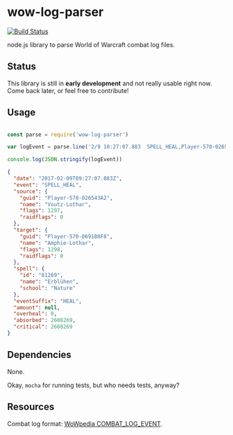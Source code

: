 # wow-log-parser
[![Build Status](https://travis-ci.org/JanKoppe/wow-log-parser.svg?branch=master)](https://travis-ci.org/JanKoppe/wow-log-parser)

node.js library to parse World of Warcraft combat log files.

## Status

This library is still in **early development** and not really usable right now. Come back later, or feel free to contribute!

## Usage

```javascript

const parse = require('wow-log-parser')

var logEvent = parse.line('2/9 10:27:07.883  SPELL_HEAL,Player-570-026543A2,"Voutz-Lothar",0x511,0x0,Player-570-0691B0F8,"Amphie-Lothar",0x512,0x0,81269,"Erblühen",0x8,Player-570-0691B0F8,0000000000000000,2608269,2608269,0,34085,0,1100000,1100000,0,-3478.55,4407.83,858,17622,17622,0,nil')

console.log(JSON.stringify(logEvent))
```

```JSON
{
  "date": "2017-02-09T09:27:07.883Z",
  "event": "SPELL_HEAL",
  "source": {
    "guid": "Player-570-026543A2",
    "name": "Voutz-Lothar",
    "flags": 1297,
    "raidflags": 0
  },
  "target": {
    "guid": "Player-570-0691B0F8",
    "name": "Amphie-Lothar",
    "flags": 1298,
    "raidflags": 0
  },
  "spell": {
    "id": "81269",
    "name": "Erblühen",
    "school": "Nature"
  },
  "eventSuffix": "HEAL",
  "amount": null,
  "overheal": 0,
  "absorbed": 2608269,
  "critical": 2608269
}
```

## Dependencies

None.

Okay, `mocha` for running tests, but who needs tests, anyway?

## Resources

Combat log format: [WoWpedia COMBAT_LOG_EVENT](http://wow.gamepedia.com/COMBAT_LOG_EVENT).